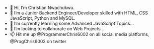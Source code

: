 - 👋 Hi, I’m Christian Nwachukwu.
- 👀 I’m a Junior Backend Engineer/Developer skilled with HTML, CSS JavaScript, Python and MySQL.
- 🌱 I’m currently learning some Advanced JavaScript Topics...
- 💞️ I’m looking to collaborate on Web Projects...
- 📫 Hit me up @ProgrammerChris6002 on all social media platforms, @ProgChris6002 on twitter
<!---
ProgrammerChris6002/ProgrammerChris6002 is a ✨ special ✨ repository because its `README.md` (this file) appears on your GitHub profile.
You can click the Preview link to take a look at your changes.
--->
